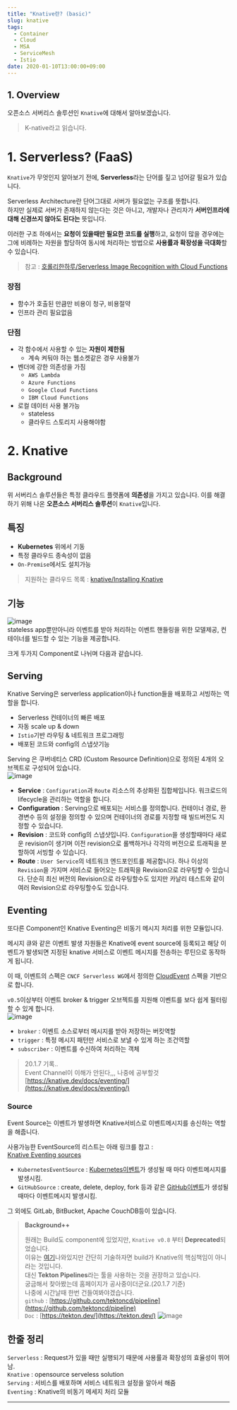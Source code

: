 ```yaml
---
title: "Knative란? (basic)"
slug: knative
tags:
  - Container
  - Cloud
  - MSA
  - ServiceMesh
  - Istio
date: 2020-01-10T13:00:00+09:00
---
```


## 1. Overview
오픈소스 서버리스 솔루션인 `Knative`에 대해서 알아보겠습니다.  

> K-native라고 읽습니다.

# 1. Serverless? (FaaS)
`Knative`가 무엇인지 알아보기 전에, **Serverless**라는 단어를 짚고 넘어갈 필요가 있습니다.  

Serverless Architecture란 단어그대로 서버가 필요없는 구조를 뜻합니다.  
하지만 실제로 서버가 존재하지 않는다는 것은 아니고, 개발자나 관리자가 **서버인프라에 대해 신경쓰지 않아도 된다는** 뜻입니다.  

이러한 구조 하에서는 **요청이 있을때만 필요한 코드를 실행**하고, 요청이 많을 경우에는 그에 비례하는 자원을 할당하여 동시에 처리하는 방법으로 **사용률과 확장성을 극대화**할 수 있습니다.  

>참고 : [호롤리한하루/Serverless Image Recognition with Cloud Functions](https://gruuuuu.github.io/simple-tutorial/visual-recog-with-cloudFn/#4-basic-concepts)  

### 장점
- 함수가 호출된 만큼만 비용이 청구, 비용절약
- 인프라 관리 필요없음

### 단점
- 각 함수에서 사용할 수 있는 **자원이 제한됨** 
    - 계속 켜둬야 하는 웹소켓같은 경우 사용불가
- 벤더에 강한 의존성을 가짐 
    - `AWS Lambda`
    - `Azure Functions`
    - `Google Cloud Functions`
    - `IBM Cloud Functions`
- 로컬 데이터 사용 불가능
    - stateless
    - 클라우드 스토리지 사용해야함

# 2. Knative
## Background
위 서버리스 솔루션들은 특정 클라우드 플랫폼에 **의존성**을 가지고 있습니다. 이를 해결하기 위해 나온 **오픈소스 서버리스 솔루션**이 `Knative`입니다.  

## 특징
- **Kubernetes** 위에서 기동
- 특정 클라우드 종속성이 없음
- `On-Premise`에서도 설치가능

>지원하는 클라우드 목록 : [knative/Installing Knative](https://knative.dev/docs/install/)


## 기능
![image](https://user-images.githubusercontent.com/15958325/71711867-42b57c80-2e46-11ea-8bb6-4aac375151fd.png)  
stateless app뿐만아니라 이벤트를 받아 처리하는 이벤트 핸들링을 위한 모델제공, 컨테이너를 빌드할 수 있는 기능을 제공합니다.  

크게 두가지 Component로 나뉘며 다음과 같습니다.  

## Serving
Knative Serving은 serverless application이나 function들을 배포하고 서빙하는 역할을 합니다.  

- Serverless 컨테이너의 빠른 배포
- 자동 scale up & down
- `Istio`기반 라우팅 & 네트워크 프로그래밍
- 배포된 코드와 config의 스냅샷기능

Serving 은 쿠버네티스 CRD (Custom Resource Definition)으로 정의된 4개의 오브젝트로 구성되어 있습니다.  
![image](https://user-images.githubusercontent.com/15958325/71712412-742f4780-2e48-11ea-9882-4173d7ea9c59.png)  

- **Service** : `Configuration`과 `Route` 리소스의 추상화된 집합체입니다. 워크로드의 lifecycle을 관리하는 역할을 합니다.  
- **Configuration** : Serving으로 배포되는 서비스를 정의합니다. 컨테이너 경로, 환경변수 등의 설정을 정의할 수 있으며 컨테이너의 경로를 지정할 때 빌드버전도 지정할 수 있습니다.
- **Revision** : 코드와 config의 스냅샷입니다. `Configuration`을 생성할때마다 새로운 revision이 생기며 이전 revision으로 롤백하거나 각각의 버전으로 트래픽을 분할하여 서빙할 수 있습니다.  
- **Route** : `User Service`의 네트워크 엔드포인트를 제공합니다. 하나 이상의 `Revision`을 가지며 서비스로 들어오는 트래픽을 Revision으로 라우팅할 수 있습니다. 단순히 최신 버전의 Revision으로 라우팅할수도 있지만 카날리 테스트와 같이 여러 Revision으로 라우팅할수도 있습니다.  


## Eventing
또다른 Component인 Knative Eventing은 비동기 메시지 처리를 위한 모듈입니다.  

메시지 큐와 같은 이벤트 발생 자원들은 Knative에 event source에 등록되고 해당 이벤트가 발생되면 지정된 knative 서비스로 이벤트 메시지를 전송하는 루틴으로 동작하게 됩니다.  

이 때, 이벤트의 스펙은 `CNCF Serverless WG`에서 정의한 [CloudEvent](https://github.com/cloudevents/spec/blob/master/spec.md#design-goals) 스펙을 기반으로 합니다.  

`v0.5`이상부터 이벤트 broker & trigger 오브젝트를 지원해 이벤트를 보다 쉽게 필터링할 수 있게 합니다.   
![image](https://user-images.githubusercontent.com/15958325/71712448-9aed7e00-2e48-11ea-8809-db68f914d3a8.png)   
- `broker` : 이벤트 소스로부터 메시지를 받아 저장하는 버킷역할
- `trigger` : 특정 메시지 패턴만 서비스로 보낼 수 있게 하는 조건역할
- `subscriber` : 이벤트를 수신하여 처리하는 객체

>20.1.7 기록..  
>Event Channel이 이해가 안된다,,, 나중에 공부할것  
>[https://knative.dev/docs/eventing/](https://knative.dev/docs/eventing/)

### Source
Event Source는 이벤트가 발생하면 Knative서비스로 이벤트메시지를 송신하는 역할을 해줍니다.  

사용가능한 EventSource의 리스트는 아래 링크를 참고 :   
[Knative Eventing sources](https://knative.dev/docs/eventing/sources/index.html)  


- `KubernetesEventSource` : [Kubernetes이벤트](https://kubernetes.io/docs/reference/generated/kubernetes-api/v1.12/#event-v1-core)가 생성될 때 마다 이벤트메시지를 발생시킴.
- `GitHubSource` : create, delete, deploy, fork 등과 같은 [GitHub이벤트](https://developer.github.com/v3/activity/events/types/)가 생성될 때마다 이벤트메시지 발생시킴.

그 외에도 GitLab, BitBucket, Apache CouchDB등이 있습니다.  

>**Background++**
>  
>원래는 Build도 component에 있었지만, `Knative v0.8` 부터 **Deprecated**되었습니다.  
>이유는 [여기](https://github.com/knative/build/issues/614)나와있지만 간단히 기술하자면 build가 Knative의 핵심책임이 아니라는 것입니다.  
>대신 **Tekton Pipelines**라는 툴을 사용하는 것을 권장하고 있습니다.  
>궁금해서 찾아봤는데 홈페이지가 공사중이더군요.(20.1.7 기준)  
>나중에 시간날때 한번 건들여봐야겠습니다.  
>`github` : [https://github.com/tektoncd/pipeline](https://github.com/tektoncd/pipeline)  
>`Doc` : [https://tekton.dev/](https://tekton.dev/)
>![image](https://user-images.githubusercontent.com/15958325/71869137-4ef64e00-3154-11ea-9202-d18301f7b9a0.png)

## 한줄 정리

`Serverless` : Request가 있을 때만 실행되기 때문에 사용률과 확장성의 효율성이 뛰어남.  
`Knative` : opensource serveless solution  
`Serving` : 서비스를 배포하며 서비스 네트워크 설정을 알아서 해줌    
`Eventing` : Knative의 비동기 메세지 처리 모듈    

----